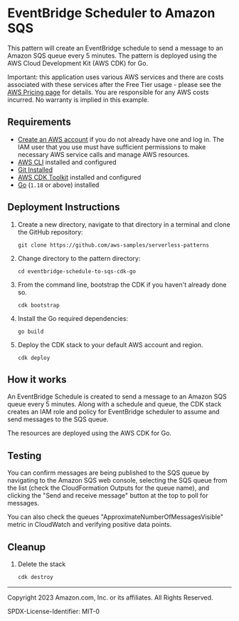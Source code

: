 # EventBridge Scheduler to Amazon SQS

This pattern will create an EventBridge schedule to send a message to an Amazon SQS queue every 5 minutes. The pattern is deployed using the AWS Cloud Development Kit (AWS CDK) for Go. 

Important: this application uses various AWS services and there are costs associated with these services after the Free Tier usage - please see the [AWS Pricing page](https://aws.amazon.com/pricing/) for details. You are responsible for any AWS costs incurred. No warranty is implied in this example.

## Requirements

* [Create an AWS account](https://portal.aws.amazon.com/gp/aws/developer/registration/index.html) if you do not already have one
  and log in. The IAM user that you use must have sufficient permissions to make necessary AWS service calls and manage AWS
  resources.
* [AWS CLI](https://docs.aws.amazon.com/cli/latest/userguide/install-cliv2.html) installed and configured
* [Git Installed](https://git-scm.com/book/en/v2/Getting-Started-Installing-Git)
* [AWS CDK Toolkit](https://docs.aws.amazon.com/cdk/latest/guide/cli.html) installed and configured
* [Go](https://go.dev/dl/) (`1.18` or above) installed

## Deployment Instructions

1. Create a new directory, navigate to that directory in a terminal and clone the GitHub repository:
    ``` 
    git clone https://github.com/aws-samples/serverless-patterns
    ```
2. Change directory to the pattern directory:
    ```
    cd eventbridge-schedule-to-sqs-cdk-go
    ```
3. From the command line, bootstrap the CDK if you haven't already done so. 
    ```
    cdk bootstrap 
    ```
4. Install the Go required dependencies:
    ```
    go build
    ```
5. Deploy the CDK stack to your default AWS account and region. 
    ```
    cdk deploy
    ```

## How it works

An EventBridge Schedule is created to send a message to an Amazon SQS queue every 5 minutes. Along with a schedule and queue, the CDK stack creates an IAM role and policy for EventBridge scheduler to assume and send messages to the SQS queue.

The resources are deployed using the AWS CDK for Go. 

## Testing
You can confirm messages are being published to the SQS queue by navigating to the Amazon SQS web console, selecting the SQS queue from the list (check the CloudFormation Outputs for the queue name), and clicking the "Send and receive message" button at the top to poll for messages.

You can also check the queues "ApproximateNumberOfMessagesVisible" metric in CloudWatch and verifying positive data points. 
## Cleanup
 
1. Delete the stack
    ```bash
    cdk destroy
    ```
----
Copyright 2023 Amazon.com, Inc. or its affiliates. All Rights Reserved.

SPDX-License-Identifier: MIT-0